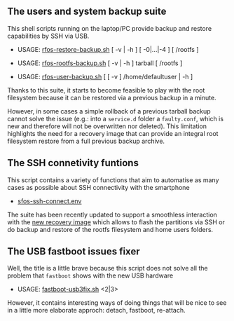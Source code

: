 ## The users and system backup suite

This shell scripts running on the laptop/PC provide backup and restore capabilities by SSH via USB.

- USAGE: [rfos-restore-backup.sh](rfos-restore-backup.sh) [ -v | -h ] [ -0|...|-4 ] [ /rootfs ]

- USAGE: [rfos-rootfs-backup.sh](rfos-rootfs-backup.sh) [ -v | -h ] tarball [ /rootfs ]

- USAGE: [rfos-user-backup.sh](rfos-user-backup.sh) [ [ -v ] /home/defaultuser | -h ]

Thanks to this suite, it starts to become feasible to play with the root filesystem because it can be restored via a previous backup in a minute.

However, in some cases a simple rollback of a previous tarball backup cannot solve the issue (e.g.: into a `service.d` folder a `faulty.conf`, which is new and therefore will not be overwritten nor deleted). This limitation highlights the need for a recovery image that can provide an integral root filesystem restore from a full previous backup archive.


## The SSH connetivity funtions

This script contains a variety of functions that aim to automatise as many cases as possible about SSH connectivity with the smartphone 

- [sfos-ssh-connect.env](sfos-ssh-connect.env)

The suite has been recently updated to support a smoothless interaction with the [new recovery image](../../recovery/ramdisk) which allows to flash the partitions via SSH or do backup and restore of the rootfs filesystem and home users folders.


## The USB fastboot issues fixer

Well, the title is a little brave because this script does not solve all the problem that `fastboot` shows with the new USB hardware

- USAGE: [fastboot-usb3fix.sh](fastboot-usb3fix.sh) <2|3>

However, it contains interesting ways of doing things that will be nice to see in a little more elaborate approch: detach, fastboot, re-attach.

